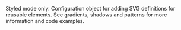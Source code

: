 Styled mode only. Configuration object for adding SVG definitions for
reusable elements. See gradients, shadows and patterns for more information and code examples.